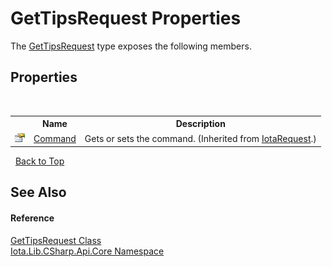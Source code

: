 # GetTipsRequest Properties
 

The <a href="T_Iota_Lib_CSharp_Api_Core_GetTipsRequest">GetTipsRequest</a> type exposes the following members.


## Properties
&nbsp;<table><tr><th></th><th>Name</th><th>Description</th></tr><tr><td>![Public property](media/pubproperty.gif "Public property")</td><td><a href="P_Iota_Lib_CSharp_Api_Core_IotaRequest_Command">Command</a></td><td>
Gets or sets the command.
 (Inherited from <a href="T_Iota_Lib_CSharp_Api_Core_IotaRequest">IotaRequest</a>.)</td></tr></table>&nbsp;
<a href="#gettipsrequest-properties">Back to Top</a>

## See Also


#### Reference
<a href="T_Iota_Lib_CSharp_Api_Core_GetTipsRequest">GetTipsRequest Class</a><br /><a href="N_Iota_Lib_CSharp_Api_Core">Iota.Lib.CSharp.Api.Core Namespace</a><br />